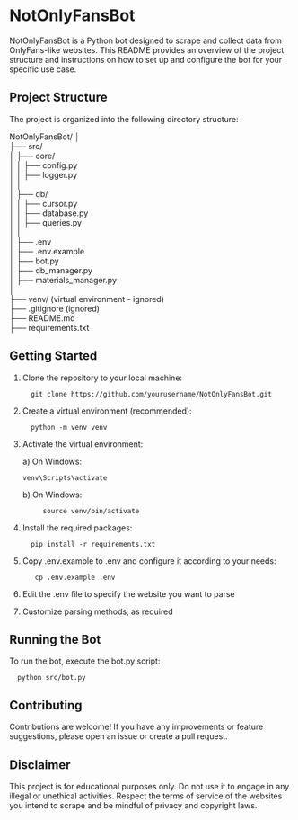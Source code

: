 # NotOnlyFansBot

NotOnlyFansBot is a Python bot designed to scrape and collect data from OnlyFans-like websites. This README provides an overview of the project structure and instructions on how to set up and configure the bot for your specific use case.

## Project Structure

The project is organized into the following directory structure:

NotOnlyFansBot/
│    
├── src/    
│ ├── core/    
│ │ ├── config.py    
│ │ ├── logger.py    
│ │    
│ ├── db/    
│ │ ├── cursor.py    
│ │ ├── database.py    
│ │ ├── queries.py    
│ │    
│ ├── .env    
│ ├── .env.example    
│ ├── bot.py    
│ ├── db_manager.py    
│ ├── materials_manager.py    
│    
├── venv/ (virtual environment - ignored)    
├── .gitignore (ignored)    
├── README.md    
├── requirements.txt    


## Getting Started

1. Clone the repository to your local machine:

         git clone https://github.com/yourusername/NotOnlyFansBot.git

2. Create a virtual environment (recommended):

         python -m venv venv

3. Activate the virtual environment:
   
   a) On Windows:
   
       venv\Scripts\activate

    b) On Windows:

            source venv/bin/activate
   
  5. Install the required packages:

           pip install -r requirements.txt
    
  6. Copy .env.example to .env and configure it according to your needs:
  
            cp .env.example .env

  7. Edit the .env file to specify the website you want to parse
    
  8. Customize parsing methods, as required

## Running the Bot

To run the bot, execute the bot.py script:
  
      python src/bot.py

## Contributing

Contributions are welcome! If you have any improvements or feature suggestions, please open an issue or create a pull request.

## Disclaimer
This project is for educational purposes only. Do not use it to engage in any illegal or unethical activities. Respect the terms of service of the websites you intend to scrape and be mindful of privacy and copyright laws.


